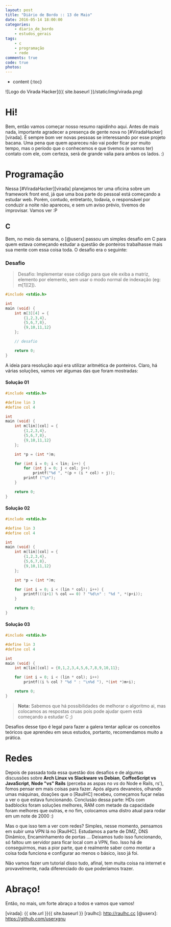 ```yaml
---
layout: post
title: "Diário de Bordo :: 13 de Maio"
date: 2016-05-14 18:00:00
categories: 
    - diario_de_bordo
    - estudos_gerais
tags:
    - c
    - programação
    - rede
comments: true
code: true
photos:
---
```


* content
{:toc}

![Logo do Virada Hacker]({{ site.baseurl }}/static/img/virada.png)

# Hi!

Bem, então vamos começar nosso resumo rapidinho aqui. Antes de mais nada, importante agradecer a presença de gente nova no [#ViradaHacker][virada]. É sempre bom ver novas pessoas se interessando por esse projeto bacana. Uma pena que quem apareceu não vai poder ficar por muito tempo, mas o período que o conhecemos e que tivemos (e vamos ter) contato com ele, com certeza, será de grande valia para ambos os lados. :)

# Programação

Nessa [#ViradaHacker][virada] planejamos ter uma oficina sobre um framework front end, já que uma boa parte do pessoal está começando a estudar web. Porém, contudo, entretanto, todavia, o responsável por conduzir a noite não apareceu, e sem um aviso prévio, tivemos de improvisar. Vamos ver :P

## C

Bem, no meio da semana, o [@userx] passou um simples desafio em C para quem estava começando estudar a questão de ponteiros trabalhasse mais sua mente com essa coisa toda. O desafio era o seguinte:

### Desafio

> Desafio: Implementar esse código para que ele exiba a matriz, elemento por elemento, sem usar o modo normal de indexação (eg: m[1][2]).

~~~ c
#include <stdio.h>

int
main (void) {
	int m[3][4] = {
		{1,2,3,4},
		{5,6,7,8},
		{9,10,11,12}
	};

	// desafio

	return 0;
}
~~~

A ideia para resolução aqui era utilizar aritmética de ponteiros. Claro, há várias soluções, vamos ver algumas das que foram mostradas:

#### Solução 01

~~~ c
#include <stdio.h>

#define lin 3
#define col 4

int
main (void) {
	int m[lin][col] = {
		{1,2,3,4},
		{5,6,7,8},
		{9,10,11,12}
	};

	int *p = (int *)m;

	for (int i = 0; i < lin; i++) {
		for (int j = 0; j < col; j++)
			printf("%d ", *(p + (i * col) + j));
		printf ("\n");
	}

	return 0;
}
~~~

#### Solução 02

~~~ c
#include <stdio.h>

#define lin 3
#define col 4

int
main (void) {
	int m[lin][col] = {
		{1,2,3,4},
		{5,6,7,8},
		{9,10,11,12}
	};

	int *p = (int *)m;

	for (int i = 0; i < (lin * col); i++) {
		printf(((i+1) % col == 0) ? "%d\n" : "%d ", *(p+i));
	}

	return 0;
}
~~~

#### Solução 03

~~~ c
#include <stdio.h>

#define lin 3
#define col 4

int
main (void) {
	int m[lin][col] = {0,1,2,3,4,5,6,7,8,9,10,11};

	for (int i = 0; i < (lin * col); i++)
		printf((i % col ? "%d " : "\n%d "), *(int *)m+i);

	return 0;
}
~~~

> **Nota:** Sabemos que há possibilidades de melhorar o algoritmo ai, mas colocamos as respostas cruas pois pode ajudar quem está começando a estudar C ;)

Desafios desse tipo é legal para fazer a galera tentar aplicar os conceitos teóricos que aprendeu em seus estudos, portanto, recomendamos muito a prática.

# Redes

Depois de passada toda essa questão dos desafios e de algumas discussões sobre **Arch Linux vs Slackware vs Debian**, **CoffeeScript vs JavaScript**, **Node "vs" Rails** (perceba as aspas no *vs* do Node e Rails, rs'), fomos pensar em mais coisas para fazer. Após alguns devaneios, olhando umas máquinas, doações que o [RaulHC] recebeu, começamos fuçar nelas a ver o que estava funcionando. Conclusão dessa parte: HDs com badblocks foram soluções melhores, RAM com metade da capacidade foram melhores que outras, e no fim, colocamos uma distro atual para rodar em um note de 2000 :)

Mas o que isso tem a ver com redes? Simples, nesse momento, pensamos em subir uma VPN lá no [RaulHC]. Estudamos a parte de DMZ, DNS Dinâmico, Encaminhamento de portas ... Deixamos tudo isso funcionando, só faltou um servidor para ficar local com a VPN, fixo. Isso há de conseguirmos, mas a pior parte, que é realmente saber como montar a coisa toda funciona e configurar ao menos o básico, isso já foi.

Não vamos fazer um tutorial disso tudo, afinal, tem muita coisa na internet e provavelmente, nada diferenciado do que poderíamos trazer.

# Abraço!

Então, no mais, um forte abraço a todos e vamos que vamos!

[virada]: {{ site.url }}{{ site.baseurl }}
[raulhc]: http://raulhc.cc
[@userx]: https://github.com/userxgnu
